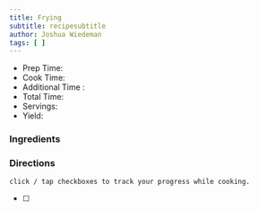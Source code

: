 ```yaml
---
title: Frying
subtitle: recipesubtitle
author: Joshua Wiedeman
tags: [ ]
---
```


- Prep Time:
- Cook Time: 
- Additional Time : 
- Total Time: 
- Servings:
- Yield: 


### Ingredients





### Directions
`click / tap checkboxes to track your progress while cooking.`

- [ ] 


